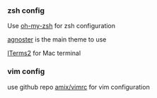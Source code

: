 ### zsh config
Use [oh-my-zsh](https://github.com/ohmyzsh/ohmyzsh) for zsh configuration 

[agnoster](https://github.com/agnoster/agnoster-zsh-theme) is the main theme to use 

[ITerms2](https://www.iterm2.com/) for Mac terminal 


### vim config
use github repo [amix/vimrc](https://github.com/amix/vimrc) for vim configuration 
